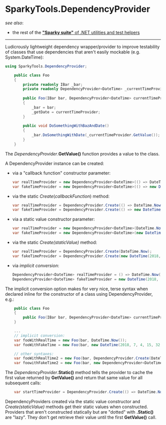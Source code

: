 ﻿# SparkyTools.DependencyProvider
_see also_:
* the rest of the [**"Sparky suite"** of .NET utilities and test helpers](https://www.nuget.org/profiles/BrianSchroer)
-----
Ludicrously lightweight dependency wrapper/provider to improve testability of classes that use dependencies that aren't easily mockable (e.g. System.DateTime):

```csharp
using SparkyTools.DependencyProvider;
```
```csharp
    public class Foo
    {
        private readonly IBar _bar;
        private readonly DependencyProvider<DateTime> _currentTimeProvider;
       
        public Foo(IBar bar, DependencyProvider<DateTime> currentTimeProvider) 
        {
            _bar = bar;
            _getDate = currentTimeProvider;
        }
       
        public void DoSomethingWithBazAndDate()
        {
            _bar.DoSomethingWithDate(_currentTimeProvider.GetValue());
        }
    }
```
The *DependencyProvider*.**GetValue()** function provides a value to the class.

A DependencyProvider instance can be created:

* via a "callback function" constructor parameter:
    ```csharp
    var realTimeProvider = new DependencyProvider<DateTime>(() => DateTime.Now);
    var fakeTimeProvider = new DependencyProvider<DateTime>(() => new DateTime(2018, 7, 4, 15, 32, 00));
    ```
* via the static *Create*(*callbackFunction*) method:
    ```csharp
    var realTimeProvider = DependencyProvider.Create(() => DateTime.Now);
    var fakeTimeProvider = DependencyProvider.Create(() => new DateTime(2018, 7, 4, 15, 32, 00));
    ```
* via a static value constructor parameter:
    ```csharp
    var realTimeProvider = new DependencyProvider<DateTime>(DateTime.Now);
    var fakeTimeProvider = new DependencyProvider<DateTime>(new DateTime(2018, 7, 4, 15, 32, 00));
    ```
* via the static *Create(staticValue)* method:
    ```csharp
    var realTimeProvider = DependencyProvider.Create(DateTime.Now);
    var fakeTimeProvider = DependencyProvider.Create(new DateTime(2018, 7, 4, 15, 32, 00));
    ```
* via *implicit conversion*:
    ```csharp
    DependencyProvider<DateTime> realTimeProvider = () => DateTime.Now(); 
    DependencyProvider<DateTime> fakeTimeProvider = new DateTime(2018, 7, 4, 15, 32, 00);
    ```

The implicit conversion option makes for very nice, terse syntax when declared inline for the constructor of a class using DependencyProvider, e.g.:

```csharp
    public class Foo
    {
        public Foo(IBar bar, DependencyProvider<DateTime> currentTimeProvider) { }
    }

    ...
    // implicit conversion:
    var fooWithRealTime = new Foo(bar, DateTime.Now());
    var fooWithFakeTime = new Foo(bar, new DateTime(2018, 7, 4, 15, 32, 00));

    // other syntaxes:
    var fooWithRealTime2 = new Foo(bar, DependencyProvider.Create(DateTime.Now));
    var foowithFakeTime2 = new Foo(bar, new DependencyProvider<DateTime>(new DateTime(2018, 7, 4, 15, 32, 00)));
```

The *DependencyProvider*.**Static()** method tells the provider to cache the first value
returned by **GetValue()** and return that same value for all subsequent calls:
```csharp
    var startTimeProvider = DependencyProvider.Create(() => DateTime.Now).Static();
```
DependencyProviders created via the static value constructor and *Create(staticValue)* methods get their static values when constructed. Providers that aren't constructed statically but are "dotted" with **.Static()** are "lazy". They don't get retrieve their value until the first **GetValue()** call.